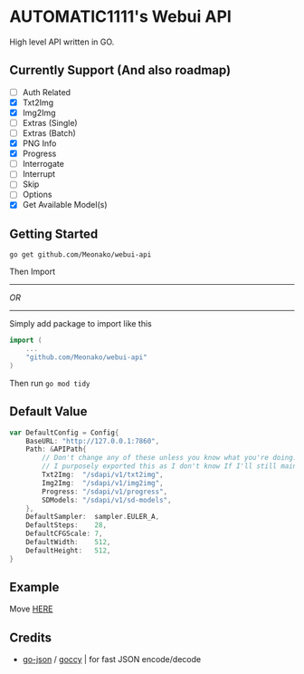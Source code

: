 # AUTOMATIC1111's Webui API

High level API written in GO.

## Currently Support (And also roadmap)

- [ ] Auth Related
- [x] Txt2Img
- [x] Img2Img
- [ ] Extras (Single)
- [ ] Extras (Batch)
- [x] PNG Info
- [x] Progress
- [ ] Interrogate
- [ ] Interrupt
- [ ] Skip
- [ ] Options
- [x] Get Available Model(s)
 
## Getting Started

```
go get github.com/Meonako/webui-api
```
Then Import

---

_OR_

---

Simply add package to import like this
```go
import (
    ...
    "github.com/Meonako/webui-api"
)
```

Then run `go mod tidy`

## Default Value
```go
var DefaultConfig = Config{
    BaseURL: "http://127.0.0.1:7860",
    Path: &APIPath{
        // Don't change any of these unless you know what you're doing. 
        // I purposely exported this as I don't know If I'll still maintain this pkg in the future
        Txt2Img:  "/sdapi/v1/txt2img",
        Img2Img:  "/sdapi/v1/img2img",
        Progress: "/sdapi/v1/progress",
        SDModels: "/sdapi/v1/sd-models",
    },
    DefaultSampler:  sampler.EULER_A,
    DefaultSteps:    28,
    DefaultCFGScale: 7,
    DefaultWidth:    512,
    DefaultHeight:   512,
}
```

## Example

Move [HERE](https://github.com/Meonako/webui-api/wiki/Example)

## Credits
- [go-json](https://github.com/goccy/go-json) / [goccy](https://github.com/goccy) | for fast JSON encode/decode

